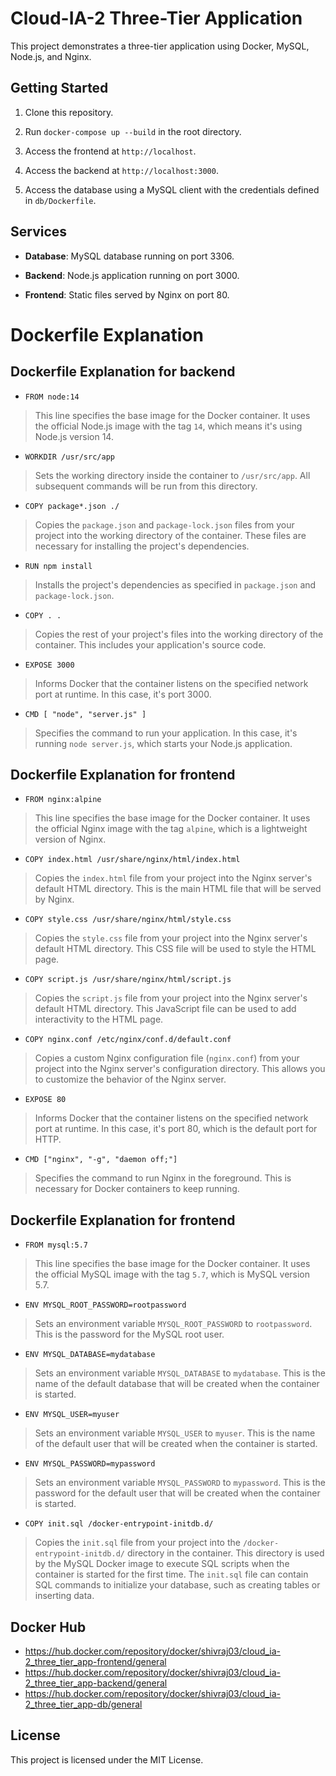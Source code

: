 
# Cloud-IA-2 Three-Tier Application

  

This project demonstrates a three-tier application using Docker, MySQL, Node.js, and Nginx.


## Getting Started

  

1. Clone this repository.

2. Run `docker-compose up --build` in the root directory.

3. Access the frontend at `http://localhost`.

4. Access the backend at `http://localhost:3000`.

5. Access the database using a MySQL client with the credentials defined in `db/Dockerfile`.

  

## Services

  

-  **Database**: MySQL database running on port 3306.

-  **Backend**: Node.js application running on port 3000.

-  **Frontend**: Static files served by Nginx on port 80.

  

# Dockerfile Explanation

  
  

## Dockerfile Explanation for backend

  

-  `FROM node:14`

> This line specifies the base image for the Docker container. It uses the official Node.js image with the tag `14`, which means it's using Node.js version 14.

  

-  `WORKDIR /usr/src/app`

>Sets the working directory inside the container to `/usr/src/app`. All subsequent commands will be run from this directory.

  

-  `COPY package*.json ./`

>Copies the `package.json` and `package-lock.json` files from your project into the working directory of the container. These files are necessary for installing the project's dependencies.

  

-  `RUN npm install`

>Installs the project's dependencies as specified in `package.json` and `package-lock.json`.

  

-  `COPY . .`

>Copies the rest of your project's files into the working directory of the container. This includes your application's source code.

  

-  `EXPOSE 3000`

>Informs Docker that the container listens on the specified network port at runtime. In this case, it's port 3000.

  

-  `CMD [ "node", "server.js" ]`

>Specifies the command to run your application. In this case, it's running `node server.js`, which starts your Node.js application.

  

## Dockerfile Explanation for frontend

  

-  `FROM nginx:alpine`

>This line specifies the base image for the Docker container. It uses the official Nginx image with the tag `alpine`, which is a lightweight version of Nginx.

  

-  `COPY index.html /usr/share/nginx/html/index.html`

>Copies the `index.html` file from your project into the Nginx server's default HTML directory. This is the main HTML file that will be served by Nginx.

  

-  `COPY style.css /usr/share/nginx/html/style.css`

>Copies the `style.css` file from your project into the Nginx server's default HTML directory. This CSS file will be used to style the HTML page.

  

-  `COPY script.js /usr/share/nginx/html/script.js`

>Copies the `script.js` file from your project into the Nginx server's default HTML directory. This JavaScript file can be used to add interactivity to the HTML page.

  

-  `COPY nginx.conf /etc/nginx/conf.d/default.conf`

>Copies a custom Nginx configuration file (`nginx.conf`) from your project into the Nginx server's configuration directory. This allows you to customize the behavior of the Nginx server.

  

-  `EXPOSE 80`

>Informs Docker that the container listens on the specified network port at runtime. In this case, it's port 80, which is the default port for HTTP.

  

-  `CMD ["nginx", "-g", "daemon off;"]`

>Specifies the command to run Nginx in the foreground. This is necessary for Docker containers to keep running.

  

## Dockerfile Explanation for frontend

  

-  `FROM mysql:5.7`

>This line specifies the base image for the Docker container. It uses the official MySQL image with the tag `5.7`, which is MySQL version 5.7.

  

-  `ENV MYSQL_ROOT_PASSWORD=rootpassword`

>Sets an environment variable `MYSQL_ROOT_PASSWORD` to `rootpassword`. This is the password for the MySQL root user.

  

-  `ENV MYSQL_DATABASE=mydatabase`

>Sets an environment variable `MYSQL_DATABASE` to `mydatabase`. This is the name of the default database that will be created when the container is started.

  

-  `ENV MYSQL_USER=myuser`

>Sets an environment variable `MYSQL_USER` to `myuser`. This is the name of the default user that will be created when the container is started.

  

-  `ENV MYSQL_PASSWORD=mypassword`

>Sets an environment variable `MYSQL_PASSWORD` to `mypassword`. This is the password for the default user that will be created when the container is started.

  

-  `COPY init.sql /docker-entrypoint-initdb.d/`

>Copies the `init.sql` file from your project into the `/docker-entrypoint-initdb.d/` directory in the container. This directory is used by the MySQL Docker image to execute SQL scripts when the container is started for the first time. The `init.sql` file can contain SQL commands to initialize your database, such as creating tables or inserting data.

  
## Docker Hub
 - https://hub.docker.com/repository/docker/shivraj03/cloud_ia-2_three_tier_app-frontend/general
 - https://hub.docker.com/repository/docker/shivraj03/cloud_ia-2_three_tier_app-backend/general
 - https://hub.docker.com/repository/docker/shivraj03/cloud_ia-2_three_tier_app-db/general

  

## License 

This project is licensed under the MIT License.